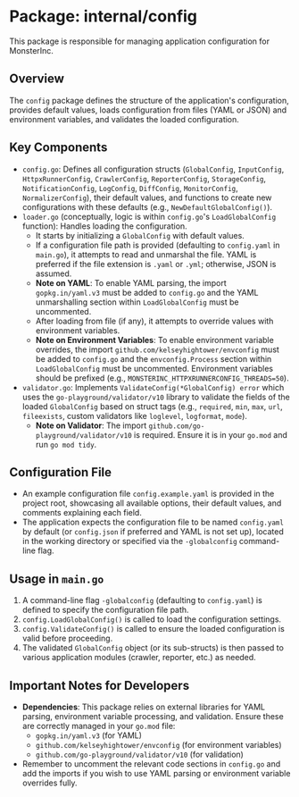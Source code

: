 # Package: internal/config

This package is responsible for managing application configuration for MonsterInc.

## Overview

The `config` package defines the structure of the application's configuration, provides default values, loads configuration from files (YAML or JSON) and environment variables, and validates the loaded configuration.

## Key Components

-   `config.go`: Defines all configuration structs (`GlobalConfig`, `InputConfig`, `HttpxRunnerConfig`, `CrawlerConfig`, `ReporterConfig`, `StorageConfig`, `NotificationConfig`, `LogConfig`, `DiffConfig`, `MonitorConfig`, `NormalizerConfig`), their default values, and functions to create new configurations with these defaults (e.g., `NewDefaultGlobalConfig()`).
-   `loader.go` (conceptually, logic is within `config.go`'s `LoadGlobalConfig` function): Handles loading the configuration. 
    -   It starts by initializing a `GlobalConfig` with default values.
    -   If a configuration file path is provided (defaulting to `config.yaml` in `main.go`), it attempts to read and unmarshal the file. YAML is preferred if the file extension is `.yaml` or `.yml`; otherwise, JSON is assumed.
    -   **Note on YAML**: To enable YAML parsing, the import `gopkg.in/yaml.v3` must be added to `config.go` and the YAML unmarshalling section within `LoadGlobalConfig` must be uncommented.
    -   After loading from file (if any), it attempts to override values with environment variables.
    -   **Note on Environment Variables**: To enable environment variable overrides, the import `github.com/kelseyhightower/envconfig` must be added to `config.go` and the `envconfig.Process` section within `LoadGlobalConfig` must be uncommented. Environment variables should be prefixed (e.g., `MONSTERINC_HTTPXRUNNERCONFIG_THREADS=50`).
-   `validator.go`: Implements `ValidateConfig(*GlobalConfig) error` which uses the `go-playground/validator/v10` library to validate the fields of the loaded `GlobalConfig` based on struct tags (e.g., `required`, `min`, `max`, `url`, `fileexists`, custom validators like `loglevel`, `logformat`, `mode`).
    -   **Note on Validator**: The import `github.com/go-playground/validator/v10` is required. Ensure it is in your `go.mod` and run `go mod tidy`.

## Configuration File

-   An example configuration file `config.example.yaml` is provided in the project root, showcasing all available options, their default values, and comments explaining each field.
-   The application expects the configuration file to be named `config.yaml` by default (or `config.json` if preferred and YAML is not set up), located in the working directory or specified via the `-globalconfig` command-line flag.

## Usage in `main.go`

1.  A command-line flag `-globalconfig` (defaulting to `config.yaml`) is defined to specify the configuration file path.
2.  `config.LoadGlobalConfig()` is called to load the configuration settings.
3.  `config.ValidateConfig()` is called to ensure the loaded configuration is valid before proceeding.
4.  The validated `GlobalConfig` object (or its sub-structs) is then passed to various application modules (crawler, reporter, etc.) as needed.

## Important Notes for Developers

-   **Dependencies**: This package relies on external libraries for YAML parsing, environment variable processing, and validation. Ensure these are correctly managed in your `go.mod` file:
    -   `gopkg.in/yaml.v3` (for YAML)
    -   `github.com/kelseyhightower/envconfig` (for environment variables)
    -   `github.com/go-playground/validator/v10` (for validation)
-   Remember to uncomment the relevant code sections in `config.go` and add the imports if you wish to use YAML parsing or environment variable overrides fully. 